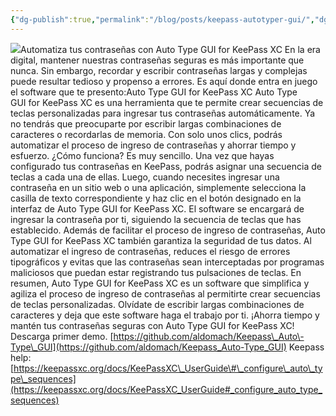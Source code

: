 ```yaml
---
{"dg-publish":true,"permalink":"/blog/posts/keepass-autotyper-gui/","dgPassFrontmatter":true}
---
```


[
![](../fetched_images\20231113-175529_keepass_autotype_gui.png)](https://blogger.googleusercontent.com/img/b/R29vZ2xl/AVvXsEgduvyl5aP1lSmZd56EYdbSNZrPjY7lG08ghSGGgPTS_4plFWFxIO6PxpOldpHCS6AZxkivi0AEgVUh-G9V8Gni3Xfgl4FY0hRerWMN85E2pj3HT0aR6LhpanOwEdB8V01uv2ChpNnIl729VZK-xFPm8OGomqf1V7JGF4_Ru_kHSHY-56eV-L2gTYu92KA/s987/20231113-175529_keepass_autotype_gui.png)Automatiza tus contraseñas con Auto Type GUI for KeePass XC
En la era digital, mantener nuestras contraseñas seguras es más importante que nunca. Sin embargo, recordar y escribir contraseñas largas y complejas puede resultar tedioso y propenso a errores. Es aquí donde entra en juego el software que te presento:Auto Type GUI for KeePass XC
Auto Type GUI for KeePass XC es una herramienta que te permite crear secuencias de teclas personalizadas para ingresar tus contraseñas automáticamente. Ya no tendrás que preocuparte por escribir largas combinaciones de caracteres o recordarlas de memoria. Con solo unos clics, podrás automatizar el proceso de ingreso de contraseñas y ahorrar tiempo y esfuerzo.
¿Cómo funciona? Es muy sencillo. Una vez que hayas configurado tus contraseñas en KeePass, podrás asignar una secuencia de teclas a cada una de ellas. Luego, cuando necesites ingresar una contraseña en un sitio web o una aplicación, simplemente selecciona la casilla de texto correspondiente y haz clic en el botón designado en la interfaz de Auto Type GUI for KeePass XC. El software se encargará de ingresar la contraseña por ti, siguiendo la secuencia de teclas que has establecido.
Además de facilitar el proceso de ingreso de contraseñas, Auto Type GUI for KeePass XC también garantiza la seguridad de tus datos. Al automatizar el ingreso de contraseñas, reduces el riesgo de errores tipográficos y evitas que las contraseñas sean interceptadas por programas maliciosos que puedan estar registrando tus pulsaciones de teclas.
En resumen, Auto Type GUI for KeePass XC es un software que simplifica y agiliza el proceso de ingreso de contraseñas al permitirte crear secuencias de teclas personalizadas. Olvídate de escribir largas combinaciones de caracteres y deja que este software haga el trabajo por ti. ¡Ahorra tiempo y mantén tus contraseñas seguras con Auto Type GUI for KeePass XC\!
Descarga primer demo. [https://github.com/aldomach/Keepass\_Auto\-Type\_GUI](https://github.com/aldomach/Keepass_Auto-Type_GUI)
Keepass help: [https://keepassxc.org/docs/KeePassXC\_UserGuide\#\_configure\_auto\_type\_sequences](https://keepassxc.org/docs/KeePassXC_UserGuide#_configure_auto_type_sequences)
